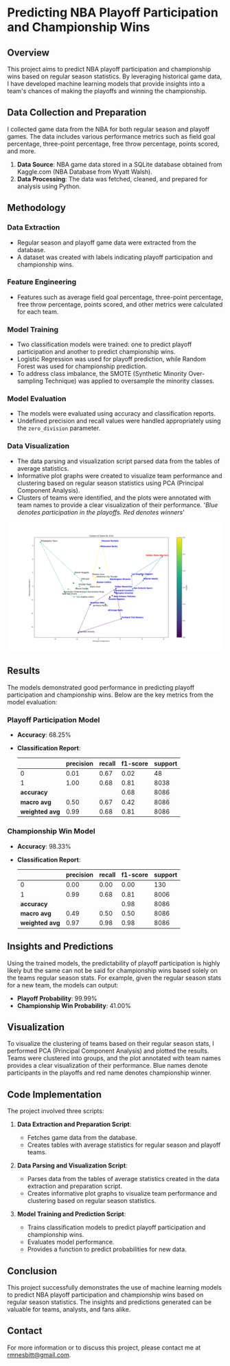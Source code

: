 # Predicting NBA Playoff Participation and Championship Wins

## Overview

This project aims to predict NBA playoff participation and championship wins based on regular season statistics. By leveraging historical game data, I have developed machine learning models that provide insights into a team's chances of making the playoffs and winning the championship.

## Data Collection and Preparation

I collected game data from the NBA for both regular season and playoff games. The data includes various performance metrics such as field goal percentage, three-point percentage, free throw percentage, points scored, and more.

1. **Data Source**: NBA game data stored in a SQLite database obtained from Kaggle.com (NBA Database from Wyatt Walsh).
2. **Data Processing**: The data was fetched, cleaned, and prepared for analysis using Python.

## Methodology

### Data Extraction
- Regular season and playoff game data were extracted from the database.
- A dataset was created with labels indicating playoff participation and championship wins.

### Feature Engineering
- Features such as average field goal percentage, three-point percentage, free throw percentage, points scored, and other metrics were calculated for each team.

### Model Training
- Two classification models were trained: one to predict playoff participation and another to predict championship wins.
- Logistic Regression was used for playoff prediction, while Random Forest was used for championship prediction.
- To address class imbalance, the SMOTE (Synthetic Minority Over-sampling Technique) was applied to oversample the minority classes.

### Model Evaluation
- The models were evaluated using accuracy and classification reports.
- Undefined precision and recall values were handled appropriately using the `zero_division` parameter.

### Data Visualization
- The data parsing and visualization script parsed data from the tables of average statistics.
- Informative plot graphs were created to visualize team performance and clustering based on regular season statistics using PCA (Principal Component Analysis).
- Clusters of teams were identified, and the plots were annotated with team names to provide a clear visualization of their performance. '*Blue denotes participation in the playoffs. Red denotes winners*'

![Example Visualization from 2014 Season](Data%20Visualization/2014.png)


## Results

The models demonstrated good performance in predicting playoff participation and championship wins. Below are the key metrics from the model evaluation:

### Playoff Participation Model
- **Accuracy**: 68.25%
- **Classification Report**:

  |               | precision | recall | f1-score | support |
  |---------------|-----------|--------|----------|---------|
  | 0             | 0.01      | 0.67   | 0.02     | 48      |
  | 1             | 1.00      | 0.68   | 0.81     | 8038    |
  | **accuracy**  |           |        | 0.68     | 8086    |
  | **macro avg** | 0.50      | 0.67   | 0.42     | 8086    |
  | **weighted avg** | 0.99   | 0.68   | 0.81     | 8086    |

### Championship Win Model
- **Accuracy**: 98.33%
- **Classification Report**:

  |               | precision | recall | f1-score | support |
  |---------------|-----------|--------|----------|---------|
  | 0             | 0.00      | 0.00   | 0.00     | 130     |
  | 1             | 0.99      | 0.68   | 0.81     | 8006    |
  | **accuracy**  |           |        | 0.98     | 8086    |
  | **macro avg** | 0.49      | 0.50   | 0.50     | 8086    |
  | **weighted avg** | 0.97   | 0.98   | 0.98     | 8086    |

## Insights and Predictions

Using the trained models, the predictability of playoff participation is highly likely but the same can not be said for championship wins based solely on the teams regular season stats. For example, given the regular season stats for a new team, the models can output:

- **Playoff Probability**: 99.99%
- **Championship Win Probability**: 41.00%

## Visualization

To visualize the clustering of teams based on their regular season stats, I performed PCA (Principal Component Analysis) and plotted the results. Teams were clustered into groups, and the plot annotated with team names provides a clear visualization of their performance. Blue names denote participants in the playoffs and red name denotes championship winner.  

## Code Implementation

The project involved three scripts:

1. **Data Extraction and Preparation Script**:
   - Fetches game data from the database.
   - Creates tables with average statistics for regular season and playoff teams.

2. **Data Parsing and Visualization Script**:
   - Parses data from the tables of average statistics created in the data extraction and preparation script.
   - Creates informative plot graphs to visualize team performance and clustering based on regular season statistics.

3. **Model Training and Prediction Script**:
   - Trains classification models to predict playoff participation and championship wins.
   - Evaluates model performance.
   - Provides a function to predict probabilities for new data.

## Conclusion

This project successfully demonstrates the use of machine learning models to predict NBA playoff participation and championship wins based on regular season statistics. The insights and predictions generated can be valuable for teams, analysts, and fans alike.

## Contact

For more information or to discuss this project, please contact me at rmnesbitt@gmail.com.
